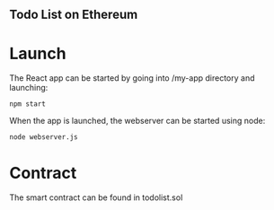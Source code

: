 ## Todo List on Ethereum

# Launch

The React app can be started by going into /my-app directory and launching:

	npm start

When the app is launched, the webserver can be started using node:

	node webserver.js

# Contract
The smart contract can be found in todolist.sol




